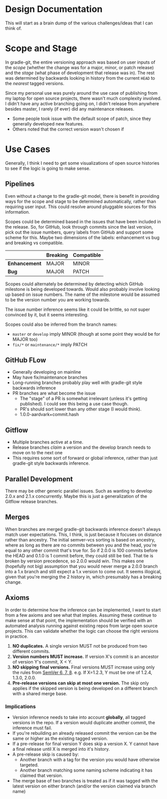 # Design Documentation

This will start as a brain dump of the various challenges/ideas that I can think of.

# Scope and Stage

In gradle-git, the entire versioning approach was based on user inputs of the _scope_ (whether the change was for a major, minor, or patch release) and the _stage_ (what phase of development that release was in). The rest was determined by backwards looking in history from the current `HEAD` to the _nearest_ tagged versions.

Since my personal use was purely around the use case of publishing from my laptop for open source projects, there wasn't much complexity involved. I didn't have any active branching going on, I didn't release from anywhere besides master, I rarely (if ever) did any maintenance releases.

* Some people took issue with the default scope of patch, since they generally developed new features.
* Others noted that the correct version wasn't chosen if


# Use Cases

Generally, I think I need to get some visualizations of open source histories to see if the logic is going to make sense.

## Pipelines

Even without a change to the gradle-git model, there is benefit in providing ways for the scope and stage to be determined automatically, rather than requiring user input. This could resolve around pluggable sources for this information.

Scopes could be determined based in the issues that have been included in the release. So, for GitHub, look through commits since the last version, pick out the issue numbers, query labels from GitHub and support some scheme for this. Maybe two dimensions of the labels: enhancement vs bug and breaking vs compatible.

|                 | Breaking | Compatible |
|-----------------|----------|------------|
| **Enhancement** | MAJOR    | MINOR      |
| **Bug**         | MAJOR    | PATCH      |

Scopes could alternately be determined by detecting which GitHub milestone is being developed towards. Would also probably involve looking up based on issue numbers. The name of the milestone would be assumed to be the version number you are working towards.

The issue number inference seems like it could be brittle, so not super convinced by it, but it seems interesting.

Scopes could also be inferred from the branch names:

* `master` or `develop` imply MINOR (though at some point they would be for MAJOR too)
* `fix/*` or `maintenance/*` imply PATCH

## GitHub FLow

* Generally developing on mainline
* May have fix/maintenance branches
* Long-running branches probably play well with gradle-git style backwards inference
* PR branches are what become the issue
  * The "stage" of a PR is somewhat irrelevant (unless it's getting published). I could see this being a use case though.
  * PR's should sort lower than any other stage (I would think).
  * 1.0.0-aardvark+commit.hash

## Gitflow

* Multiple branches active at a time.
* Release branches _claim_ a version and the develop branch needs to move on to the next one
* This requires some sort of forward or global inference, rather than just gradle-git style backwards inference.

## Parallel Development

There may be other generic parallel issues. Such as wanting to develop 2.0.x and 2.1.x concurrently. Maybe this is just a generalization of the Gitflow release branches.

## Merges

When branches are merged gradle-git backwards inference doesn't always match user expectations. This, I think, is just because it focuses on distance rather than ancestry. The initial semver-vcs sorting is based on ancestry, where as long as there are no commits between you and the head, you're equal to any other commit that's true for. So if 2.0.0 is 100 commits before the HEAD and 0.1.0 is 1 commit before, they could still be tied. That tie is broken by version precedence, so 2.0.0 would win. This makes one (hopefully not big) assumption that you would never merge a 2.0.0 branch into a 1.x branch and still expect a 1.x version to come out. It seems illogical, given that you're merging the 2 history in, which presumably has a breaking change.

## Axioms

In order to determine how the inference can be implemented, I want to start from a few axioms and see what that implies. Assuming these continue to make sense at that point, the implementation should be verified with an automated analysis running against existing repos from large open source projects. This can validate whether the logic can choose the right versions in practice.

1. **NO duplicates.** A single version MUST not be produced from two different commits.
1. **Version numbers MUST increase.** If version X's commit is an ancestor of version Y's commit, X < Y.
1. **NO skipping final versions.** Final versions MUST increase using only the rules from [SemVer 6, 7, 8](http://semver.org/spec/v2.0.0.html). e.g. If X=1.2.3, Y must be one of 1.2.4, 1.3.0, 2.0.0.
1. **Pre-release versions can skip at most one version.** The skip only applies if the skipped version is being developed on a different branch with a shared merge base.

### Implications

* Version inference needs to take into account **globally**, all tagged versions in the repo. If a version would duplicate another commit, the inference must fail.
* If you're rebuilding an already released commit the version can be the same or higher as the existing tagged version.
* If a pre-release for final version Y does skip a version X. Y cannot have a final release until X is merged into it's history.
* A pre-release skip is caused by:
  * Another branch with a tag for the version you would have otherwise targeted.
  * Another branch matching some naming scheme indicating it has claimed that version.
* The merge base of two branches is treated as if it was tagged with the latest version on either branch (and/or the version claimed via branch name)

